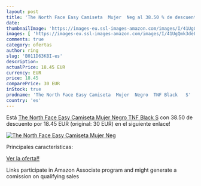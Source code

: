 ```yaml
---
layout: post
title: 'The North Face Easy Camiseta  Mujer  Neg al 38.50 % de descuento'
date: 
thumbnailImage: 'https://images-eu.ssl-images-amazon.com/images/I/41UgQmk3deL._SL200_.jpg'
images: [ 'https://images-eu.ssl-images-amazon.com/images/I/41UgQmk3deL._SL200_.jpg' ]
comments: true
category: ofertas
author: ring
slug: 'B011D63K8I-es'
description:
actualPrice: 18.45 EUR
currency: EUR
price: 18.45
comparePrice: 30 EUR
inStock: true
prodname: 'The North Face Easy Camiseta  Mujer  Negro  TNF Black   S'
country: 'es'
---
```


Está [The North Face Easy Camiseta  Mujer  Negro  TNF Black   S](https://www.amazon.es/dp/B011D63K8I/?tag=tolees-21) con 38.50 de descuento por 18.45 EUR (original: 30 EUR) en el siguiente enlace!

[![The North Face Easy Camiseta  Mujer  Neg](https://images-eu.ssl-images-amazon.com/images/I/41UgQmk3deL._SL200_.jpg)](https://www.amazon.es/dp/B011D63K8I/?tag=tolees-21)

Principales características:


[Ver la oferta!!](https://www.amazon.es/dp/B011D63K8I/?tag=tolees-21)

Links participate in Amazon Associate program and might generate a comission on qualifying sales


